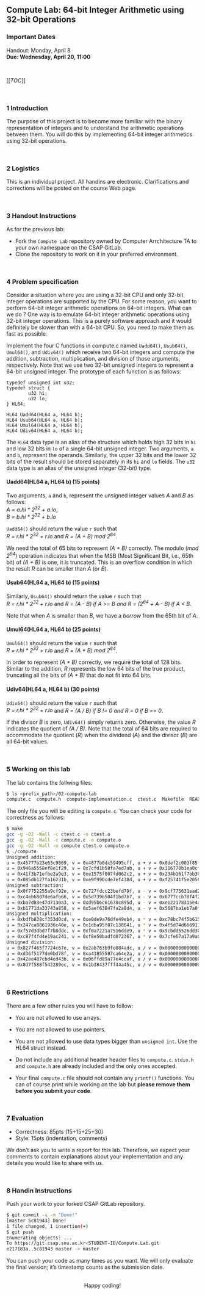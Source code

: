 ## Compute Lab: 64-bit Integer Arithmetic using 32-bit Operations

### Important Dates

Handout: Monday, April 8<br>
**Due: Wednesday, April 20, 11:00**

<br>

[[_TOC_]]

<br>

### 1 Introduction

The purpose of this project is to become more familiar with the binary representation of integers and to understand the arithmetic operations between them.
You will do this by implementing 64-bit integer arithmetics using 32-bit operations.

<br>

### 2 Logistics

This is an individual project. All handins are electronic. Clarifications and corrections will be posted on the course Web page.

<br>

### 3 Handout Instructions

As for the previous lab:
* Fork the `Compute Lab` repository owned by Computer Arrchitecture TA to your own namespace on the CSAP GitLab.
* Clone the repository to work on it in your preferred environment.

<br>

### 4 Problem specification

Consider a situation where you are using a 32-bit CPU and only 32-bit integer operations are supported by the CPU. For some reason, you want to perform 64-bit integer arithmetic operations on 64-bit integers. What can we do ? One way is to emulate 64-bit integer arithmetic operations using 32-bit integer operations. This is a purely software approach and it would definitely be slower than with a 64-bit CPU. So, you need to make them as fast as possible.

Implement the four C functions in compute.c named `Uadd64()`, `Usub64()`, `Umul64()`, and `Udiv64()` which receive two 64-bit integers and compute the addition, subtraction, multiplication, and division of those arguments, respectively. Note that we use two 32-bit unsigned integers to represent a 64-bit unsigned integer. The prototype of each function is as follows:

```
typedef unsigned int u32;
typedef struct {
        u32 hi;
        u32 lo;
} HL64;

HL64 Uadd64(HL64 a, HL64 b);
HL64 Usub64(HL64 a, HL64 b);
HL64 Umul64(HL64 a, HL64 b);
HL64 Udiv64(HL64 a, HL64 b);
```

The `HL64` data type is an alias of the structure which holds high 32 bits in `hi` and low 32 bits in `lo` of a single 64-bit unsigned integer. Two arguments, `a` and `b`, represent the operands. Similarly, the upper 32 bits and the lower 32 bits of the result should be stored separately in its `hi` and `lo` fields. The `u32` data type is an alias of the unsigned integer (32-bit) type.

#### Uadd64(HL64 a, HL64 b)  (15 points)

Two arguments, `a` and `b`, represent the unsigned integer values _A_ and _B_ as follows:<br>
_A = a.hi * 2<sup>32</sup> + a.lo_,<br>
_B = b.hi * 2<sup>32</sup> + b.lo_

`Uadd64()` should return the value `r` such that<br>
_R = r.hi * 2<sup>32</sup> + r.lo_ and _R = (A + B) mod 2<sup>64</sup>_.

We need the total of 65 bits to represent _(A + B)_ correctly. The modulo (_mod 2<sup>64</sup>_) operation indicates that when the MSB (Most Significant Bit, i.e., 65th bit) of _(A + B)_ is one, it is truncated. This is an overflow condition in which the result _R_ can be smaller than _A_ (or _B_).

#### Usub64(HL64 a, HL64 b)  (15 points)

Similarly, `Usub64()` should return the value `r` such that<br>
_R = r.hi * 2<sup>32</sup> + r.lo_ and _R = (A - B) if A >= B and R = (2<sup>64</sup> + A - B) if A < B_.

Note that when _A_ is smaller than _B_, we have a _borrow_ from the 65th bit of _A_.

#### Umul64(HL64 a, HL64 b)  (25 points)

`Umul64()` should return the value `r` such that<br>
_R = r.hi * 2<sup>32</sup> + r.lo_ and _R = (A * B) mod 2<sup>64</sup>_.

In order to represent _(A * B)_ correctly, we require the total of 128 bits. Similar to the addition, _R_ represents the low 64 bits of the true product, truncating all the bits of _(A * B)_ that do not fit into 64 bits.

#### Udiv64(HL64 a, HL64 b)  (30 points)

`Udiv64()` should return the value `r` such that<br>
_R = r.hi * 2<sup>32</sup> + r.lo_ and _R = (A / B) if B != 0 and R = 0 if B == 0_.

If the divisor _B_ is zero, `Udiv64()` simply returns zero. Otherwise, the value _R_ indicates the quotient of _(A / B)_.
Note that the total of 64 bits are required to accommodate the quotient (_R_) when the dividend (_A_) and the divisor (_B_) are all 64-bit values.

<br>

### 5 Working on this lab

The lab contains the follwing files:
```bash
$ ls <prefix_path>/02-compute-lab
compute.c  compute.h  compute-implementation.c  ctest.c  Makefile  README.md
```
The only file you will be editing is `compute.c`. You can check your code for correctness as follows:
```bash
$ make
gcc -g -O2 -Wall -c ctest.c -o ctest.o
gcc -g -O2 -Wall -c compute.c -o compute.o
gcc -g -O2 -Wall -o compute ctest.o compute.o
$ ./compute
Unsigned addition:
u = 0x45777b23e63c9869, v = 0x4877b0dc59495cff, u + v = 0x8def2c003f85f568, yours = 0x19495cff00000000 WRONG
u = 0x946a5558ef8e1f29, v = 0x7cfd1b58fa7ed7ab, u + v = 0x116770b1ea0cf6d4, yours = 0x507ed7ab00000000 WRONG
u = 0x41f3b71efbe2a9e3, v = 0xe1575f007fd062c2, u + v = 0x234b161f7bb30ca5, yours = 0x5bd062c200000000 WRONG
u = 0x085db127fa16231b, v = 0xe9f990cde7ef438d, u + v = 0xf25741f5e20566a8, yours = 0x66ef438d00000000 WRONG
Unsigned subtraction:
u = 0x0f7752255a9cf92e, v = 0x727fdcc23befd79f, u - v = 0x9cf775631ead218f, yours = 0x1befd79f00000000 WRONG
u = 0xc4eb6807de6afb66, v = 0x5d739b504f1bd7b7, u - v = 0x6777ccb78f4f23af, yours = 0x431bd7b700000000 WRONG
u = 0xba7d83e47d7130a3, v = 0xd95b6c61678c895d, u - v = 0xe122178315e4a746, yours = 0x628c895d00000000 WRONG
u = 0xb1771da33743a858, v = 0x5aef63847fa2a8d4, u - v = 0x5687ba1eb7a0ff84, yours = 0x75a2a8d400000000 WRONG
Unsigned multiplication:
u = 0xbdfb838cf353d0cd, v = 0xe0de9a76dfe49eb4, u * v = 0xc78bc74f5b615624, yours = 0x54e49eb400000000 WRONG
u = 0x247ca8861936c40e, v = 0x1dba95f87c138641, u * v = 0x4f5d74d666911b8e, yours = 0x0813864100000000 WRONG
u = 0xf57d3dbd7f7b8ddc, v = 0xf0a7221a7516dde9, u * v = 0x9cbdd5526dd3093c, yours = 0x4516dde900000000 WRONG
u = 0xc87f4fd4e19ac241, v = 0xf8e50badfd072367, u * v = 0x7cfe67a17a9a0b27, yours = 0x0507236700000000 WRONG
Unsigned division:
u = 0x827f465f7724c67e, v = 0x2ab763b9fe884adc, u / v = 0x0000000000000003, yours = 0x0000000300000000 WRONG
u = 0xd36f5177de0bd78f, v = 0xa43855587ca64e2a, u / v = 0x0000000000000001, yours = 0x0000000100000000 WRONG
u = 0x42ee487cbd4ed43b, v = 0x06ffd89a77e4ccaf, u / v = 0x0000000000000009, yours = 0x0000000900000000 WRONG
u = 0x8d7f588f542289ec, v = 0x1b38437fff44a45c, u / v = 0x0000000000000005, yours = 0x0000000500000000 WRONG
```

<br>

### 6 Restrictions

There are a few other rules you will have to follow:

* You are not allowed to use arrays.

* You are not allowed to use pointers.

* You are not allowed to use data types bigger than `unsigned int`. Use the HL64 struct instead.

* Do not include any additional header header files to `compute.c`. `stdio.h` and `compute.h` are already included and the only ones accepted.

* Your final `compute.c` file should not contain any `printf()` functions. You can of course print while working on the lab but **please remove them before you submit your code**.

<br>

### 7 Evaluation

* Correctness: 85pts (15+15+25+30)
* Style: 15pts (indentation, comments)

We don't ask you to write a report for this lab. Therefore, we expect your comments
to contain explanations about your implementation and any details you would like
to share with us.

<br>

### 8 Handin Instructions

Push your work to your forked CSAP GitLab repository.
```bash
$ git commit -a -m "Done!"
[master 5c81943] Done!
1 file changed, 1 insertion(+)
$ git push
Enumerating objects: ...
To https://git.csap.snu.ac.kr<STUDENT-ID/Compute.Lab.git
e217183a..5c81943 master -> master
```
You can push your code as many times as you want. We will only evaluate the final version; it’s timestamp counts as the submission date.

<br>

<div align="center">
Happy coding!
</p>
